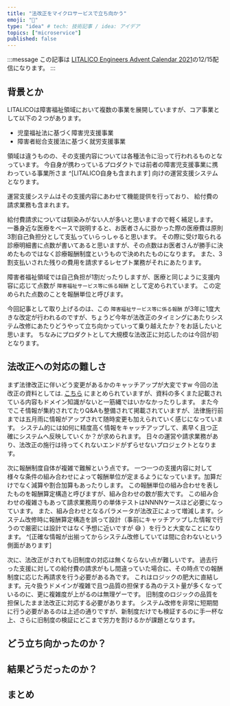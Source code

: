 ```yaml
---
title: "法改正をマイクロサービスで立ち向かう"
emoji: "🙆"
type: "idea" # tech: 技術記事 / idea: アイデア
topics: ["microservice"]
published: false
---
```

:::message
この記事は [LITALICO Engineers Advent Calendar 2021](https://qiita.com/advent-calendar/2021/litalico)の12/15配信になります。
:::

## 背景とか

LITALICOは障害福祉領域において複数の事業を展開していますが、コア事業として以下の２つがあります。

* 児童福祉法に基づく障害児支援事業
* 障害者総合支援法に基づく就労支援事業

領域は違うものの、その支援内容については各種法令に沿って行われるものとなっています。
今自身が携わっているプロダクトでは前者の障害児支援事業に携わっている事業所さま ^[LITALICO自身も含まれます] 向けの運営支援システムとなります。

運営支援システムはその支援内容にあわせて機能提供を行っており、 給付費の請求業務も含まれます。

給付費請求については馴染みがない人が多いと思いますので軽く補足します。
一番身近な医療をベースで説明すると、お医者さんに掛かった際の医療費は原則3割自己負担分として支払っていらっしゃると思います。
その際に受け取られる診療明細書に点数が書いてあると思いますが、その点数はお医者さんが勝手に決めたものではなく診療報酬制度というもので決めれたものになります。
また、3割支払いされた残りの費用を請求するレセプト業務がそれにあたります。

障害者福祉領域では自己負担が1割だったりしますが、医療と同じように支援内容に応じて点数が `障害福祉サービス等に係る報酬` として定められています。
この定められた点数のことを報酬単位と呼びます。

今回記事として取り上げるのは、この `障害福祉サービス等に係る報酬` が3年に1度大きな改定が行われるのですが、ちょうど今年が法改正のタイミングにあたりシステム改修にあたりどうやって立ち向かっていって乗り越えたか？をお話したいと思います。
ちなみにプロダクトとして大規模な法改正に対応したのは今回が初となります。

## 法改正への対応の難しさ

まず法律改正に伴いどう変更があるかのキャッチアップが大変ですw
今回の法改正の資料としては. [こちら](https://www.mhlw.go.jp/stf/seisakunitsuite/bunya/0000202214_00007.html) にまとめられていますが、資料の多くまた記載されている内容もドメイン知識がないと一筋縄ではいかなかったりします。
また今でこそ情報が集約されてたりQ&Aも整備されて掲載されていますが、法律施行前までは五月雨に情報がアップされて随時変更も加えられていく感じになっています。
システム的には如何に精度高く情報をキャッチアップして、素早く且つ正確にシステムへ反映していくか？が求められます。
日々の運営や請求業務があり、法改正の施行は待ってくれないエンドがずらせないプロジェクトとなります。

次に報酬制度自体が複雑で難解という点です。
一つ一つの支援内容に対して様々な条件の組み合わせによって報酬単位が定まるようになっています。加算だけでなく減算や割合加算もあったりします。
この報酬単位の組み合わせを表したものを報酬算定構造と呼びますが、組み合わせの数が膨大です。
この組み合わせの複雑さもあって請求業務周りの単体テストはNNNNケースほど必要になっています。
また、組み合わせとなるパラメータが法改正によって増減します。システム改修時に報酬算定構造を誤って設計（事前にキャッチアップした情報で行うので厳密には設計ではなく予想に近いですが :sweat_smile: ）を行うと大変なことになります。 ^[正確な情報が出揃ってからシステム改修していては間に合わないという側面があります]

次に、法改正がされても旧制度の対応は無くならない点が難しいです。
過去行った支援に対しての給付費の請求がもし間違っていた場合に、その時点での報酬制度に応じた再請求を行う必要がある為です。
これはロジックの肥大に直結します。元々扱うドメインが複雑で且つ品質の担保する為のテスト量が多くなっているのに、更に複雑度が上がるのは無理ゲーです。
旧制度のロジックの品質を担保したまま法改正に対応する必要があります。
システム改修を非常に短期間に行う必要があるのは上述の通りですが、新制度だけでも検証するのに手一杯な上、さらに旧制度の検証にどこまで労力を割けるかが課題となります。


## どう立ち向かったのか？

## 結果どうだったのか？

## まとめ

